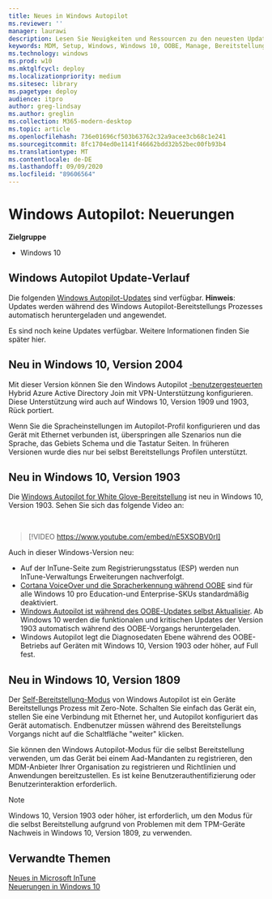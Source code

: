 ```yaml
---
title: Neues in Windows Autopilot
ms.reviewer: ''
manager: laurawi
description: Lesen Sie Neuigkeiten und Ressourcen zu den neuesten Updates und früheren Versionen von Windows Autopilot.
keywords: MDM, Setup, Windows, Windows 10, OOBE, Manage, Bereitstellung, Autopilot, ZTD, Zero-Touchscreen, Partner, msfb, InTune
ms.technology: windows
ms.prod: w10
ms.mktglfcycl: deploy
ms.localizationpriority: medium
ms.sitesec: library
ms.pagetype: deploy
audience: itpro
author: greg-lindsay
ms.author: greglin
ms.collection: M365-modern-desktop
ms.topic: article
ms.openlocfilehash: 736e01696cf503b63762c32a9acee3cb68c1e241
ms.sourcegitcommit: 8fc1704ed0e1141f46662bdd32b52bec00fb93b4
ms.translationtype: MT
ms.contentlocale: de-DE
ms.lasthandoff: 09/09/2020
ms.locfileid: "89606564"
---
```

# <a name="windows-autopilot-whats-new"></a>Windows Autopilot: Neuerungen

**Zielgruppe**

- Windows 10

## <a name="windows-autopilot-update-history"></a>Windows Autopilot Update-Verlauf

Die folgenden [Windows Autopilot-Updates](autopilot-update.md) sind verfügbar. **Hinweis**: Updates werden während des Windows Autopilot-Bereitstellungs Prozesses automatisch heruntergeladen und angewendet. 

Es sind noch keine Updates verfügbar. Weitere Informationen finden Sie später hier.

## <a name="new-in-windows-10-version-2004"></a>Neu in Windows 10, Version 2004

Mit dieser Version können Sie den Windows Autopilot [-benutzergesteuerten](user-driven.md) Hybrid Azure Active Directory Join mit VPN-Unterstützung konfigurieren. Diese Unterstützung wird auch auf Windows 10, Version 1909 und 1903, Rück portiert.

Wenn Sie die Spracheinstellungen im Autopilot-Profil konfigurieren und das Gerät mit Ethernet verbunden ist, überspringen alle Szenarios nun die Sprache, das Gebiets Schema und die Tastatur Seiten. In früheren Versionen wurde dies nur bei selbst Bereitstellungs Profilen unterstützt.

## <a name="new-in-windows-10-version-1903"></a>Neu in Windows 10, Version 1903

Die [Windows Autopilot for White Glove-Bereitstellung](white-glove.md) ist neu in Windows 10, Version 1903. Sehen Sie sich das folgende Video an:

<br>

> [!VIDEO https://www.youtube.com/embed/nE5XSOBV0rI]

Auch in dieser Windows-Version neu:
- Auf der InTune-Seite zum Registrierungsstatus (ESP) werden nun InTune-Verwaltungs Erweiterungen nachverfolgt.
- [Cortana VoiceOver und die Spracherkennung während OOBE](windows-autopilot-scenarios.md#cortana-voiceover-and-speech-recognition-during-oobe) sind für alle Windows 10 pro Education-und Enterprise-SKUs standardmäßig deaktiviert.
- [Windows Autopilot ist während des OOBE-Updates selbst Aktualisier](windows-autopilot-scenarios.md#windows-autopilot-is-self-updating-during-oobe). Ab Windows 10 werden die funktionalen und kritischen Updates der Version 1903 automatisch während des OOBE-Vorgangs heruntergeladen.
- Windows Autopilot legt die Diagnosedaten Ebene während des OOBE-Betriebs auf Geräten mit Windows 10, Version 1903 oder höher, auf Full fest. 

## <a name="new-in-windows-10-version-1809"></a>Neu in Windows 10, Version 1809

Der [Self-Bereitstellung-Modus](self-deploying.md) von Windows Autopilot ist ein Geräte Bereitstellungs Prozess mit Zero-Note. Schalten Sie einfach das Gerät ein, stellen Sie eine Verbindung mit Ethernet her, und Autopilot konfiguriert das Gerät automatisch. Endbenutzer müssen während des Bereitstellungs Vorgangs nicht auf die Schaltfläche "weiter" klicken. 

Sie können den Windows Autopilot-Modus für die selbst Bereitstellung verwenden, um das Gerät bei einem Aad-Mandanten zu registrieren, den MDM-Anbieter Ihrer Organisation zu registrieren und Richtlinien und Anwendungen bereitzustellen. Es ist keine Benutzerauthentifizierung oder Benutzerinteraktion erforderlich.

>[!NOTE]
>Windows 10, Version 1903 oder höher, ist erforderlich, um den Modus für die selbst Bereitstellung aufgrund von Problemen mit dem TPM-Geräte Nachweis in Windows 10, Version 1809, zu verwenden.

## <a name="related-topics"></a>Verwandte Themen

[Neues in Microsoft InTune](/intune/whats-new)<br>
[Neuerungen in Windows 10](/windows/whats-new/)
